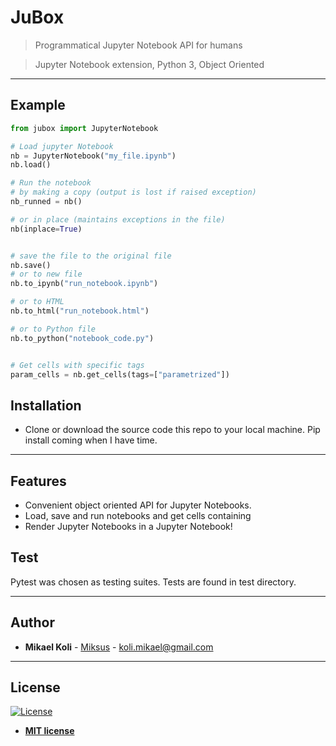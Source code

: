 
# JuBox

> Programmatical Jupyter Notebook API for humans

> Jupyter Notebook extension, Python 3, Object Oriented


---

## Example

```python
from jubox import JupyterNotebook

# Load jupyter Notebook
nb = JupyterNotebook("my_file.ipynb")
nb.load()

# Run the notebook
# by making a copy (output is lost if raised exception)
nb_runned = nb()

# or in place (maintains exceptions in the file)
nb(inplace=True)


# save the file to the original file
nb.save()
# or to new file
nb.to_ipynb("run_notebook.ipynb")

# or to HTML
nb.to_html("run_notebook.html")

# or to Python file
nb.to_python("notebook_code.py")


# Get cells with specific tags
param_cells = nb.get_cells(tags=["parametrized"])
```

## Installation


- Clone or download the source code this repo to your local machine. Pip install coming when I have time.


---

## Features
- Convenient object oriented API for Jupyter Notebooks. 
- Load, save and run notebooks and get cells containing 
- Render Jupyter Notebooks in a Jupyter Notebook!

## Test
Pytest was chosen as testing suites. Tests are found in test directory. 

---

## Author

* **Mikael Koli** - [Miksus](https://github.com/Miksus) - koli.mikael@gmail.com

---
## License

[![License](http://img.shields.io/:license-mit-blue.svg?style=flat-square)](http://badges.mit-license.org)

- **[MIT license](http://opensource.org/licenses/mit-license.php)**